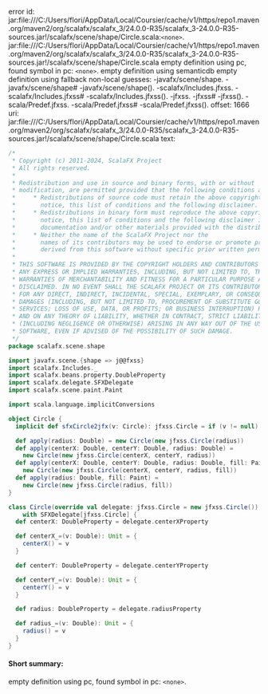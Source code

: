 error id: jar:file:///C:/Users/flori/AppData/Local/Coursier/cache/v1/https/repo1.maven.org/maven2/org/scalafx/scalafx_3/24.0.0-R35/scalafx_3-24.0.0-R35-sources.jar!/scalafx/scene/shape/Circle.scala:`<none>`.
jar:file:///C:/Users/flori/AppData/Local/Coursier/cache/v1/https/repo1.maven.org/maven2/org/scalafx/scalafx_3/24.0.0-R35/scalafx_3-24.0.0-R35-sources.jar!/scalafx/scene/shape/Circle.scala
empty definition using pc, found symbol in pc: `<none>`.
empty definition using semanticdb
empty definition using fallback
non-local guesses:
	 -javafx/scene/shape.
	 -javafx/scene/shape#
	 -javafx/scene/shape().
	 -scalafx/Includes.jfxss.
	 -scalafx/Includes.jfxss#
	 -scalafx/Includes.jfxss().
	 -jfxss.
	 -jfxss#
	 -jfxss().
	 -scala/Predef.jfxss.
	 -scala/Predef.jfxss#
	 -scala/Predef.jfxss().
offset: 1666
uri: jar:file:///C:/Users/flori/AppData/Local/Coursier/cache/v1/https/repo1.maven.org/maven2/org/scalafx/scalafx_3/24.0.0-R35/scalafx_3-24.0.0-R35-sources.jar!/scalafx/scene/shape/Circle.scala
text:
```scala
/*
 * Copyright (c) 2011-2024, ScalaFX Project
 * All rights reserved.
 *
 * Redistribution and use in source and binary forms, with or without
 * modification, are permitted provided that the following conditions are met:
 *     * Redistributions of source code must retain the above copyright
 *       notice, this list of conditions and the following disclaimer.
 *     * Redistributions in binary form must reproduce the above copyright
 *       notice, this list of conditions and the following disclaimer in the
 *       documentation and/or other materials provided with the distribution.
 *     * Neither the name of the ScalaFX Project nor the
 *       names of its contributors may be used to endorse or promote products
 *       derived from this software without specific prior written permission.
 *
 * THIS SOFTWARE IS PROVIDED BY THE COPYRIGHT HOLDERS AND CONTRIBUTORS "AS IS" AND
 * ANY EXPRESS OR IMPLIED WARRANTIES, INCLUDING, BUT NOT LIMITED TO, THE IMPLIED
 * WARRANTIES OF MERCHANTABILITY AND FITNESS FOR A PARTICULAR PURPOSE ARE
 * DISCLAIMED. IN NO EVENT SHALL THE SCALAFX PROJECT OR ITS CONTRIBUTORS BE LIABLE
 * FOR ANY DIRECT, INDIRECT, INCIDENTAL, SPECIAL, EXEMPLARY, OR CONSEQUENTIAL
 * DAMAGES (INCLUDING, BUT NOT LIMITED TO, PROCUREMENT OF SUBSTITUTE GOODS OR
 * SERVICES; LOSS OF USE, DATA, OR PROFITS; OR BUSINESS INTERRUPTION) HOWEVER CAUSED
 * AND ON ANY THEORY OF LIABILITY, WHETHER IN CONTRACT, STRICT LIABILITY, OR TORT
 * (INCLUDING NEGLIGENCE OR OTHERWISE) ARISING IN ANY WAY OUT OF THE USE OF THIS
 * SOFTWARE, EVEN IF ADVISED OF THE POSSIBILITY OF SUCH DAMAGE.
 */
package scalafx.scene.shape

import javafx.scene.{shape => j@@fxss}
import scalafx.Includes._
import scalafx.beans.property.DoubleProperty
import scalafx.delegate.SFXDelegate
import scalafx.scene.paint.Paint

import scala.language.implicitConversions

object Circle {
  implicit def sfxCircle2jfx(v: Circle): jfxss.Circle = if (v != null) v.delegate else null

  def apply(radius: Double) = new Circle(new jfxss.Circle(radius))
  def apply(centerX: Double, centerY: Double, radius: Double) =
    new Circle(new jfxss.Circle(centerX, centerY, radius))
  def apply(centerX: Double, centerY: Double, radius: Double, fill: Paint) =
    new Circle(new jfxss.Circle(centerX, centerY, radius, fill))
  def apply(radius: Double, fill: Paint) =
    new Circle(new jfxss.Circle(radius, fill))
}

class Circle(override val delegate: jfxss.Circle = new jfxss.Circle()) extends Shape(delegate)
    with SFXDelegate[jfxss.Circle] {
  def centerX: DoubleProperty = delegate.centerXProperty

  def centerX_=(v: Double): Unit = {
    centerX() = v
  }

  def centerY: DoubleProperty = delegate.centerYProperty

  def centerY_=(v: Double): Unit = {
    centerY() = v
  }

  def radius: DoubleProperty = delegate.radiusProperty

  def radius_=(v: Double): Unit = {
    radius() = v
  }
}

```


#### Short summary: 

empty definition using pc, found symbol in pc: `<none>`.